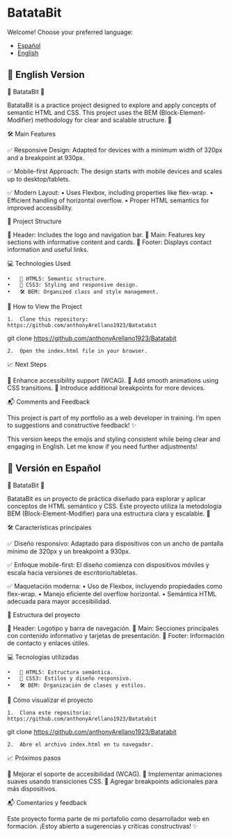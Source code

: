 # BatataBit

Welcome! Choose your preferred language:

- [Español](#📜-versión-en-español)
- [English](#📜-english-version)

## 📜 English Version

🌟 BatataBit 🌟

BatataBit is a practice project designed to explore and apply concepts of semantic HTML and CSS. This project uses the BEM (Block-Element-Modifier) methodology for clear and scalable structure. 🚀

🛠️ Main Features

✅ Responsive Design:
Adapted for devices with a minimum width of 320px and a breakpoint at 930px.

✅ Mobile-first Approach:
The design starts with mobile devices and scales up to desktop/tablets.

✅ Modern Layout:
	•	Uses Flexbox, including properties like flex-wrap.
	•	Efficient handling of horizontal overflow.
	•	Proper HTML semantics for improved accessibility.

📂 Project Structure

📌 Header: Includes the logo and navigation bar.
📌 Main: Features key sections with informative content and cards.
📌 Footer: Displays contact information and useful links.

💻 Technologies Used

	•	🧩 HTML5: Semantic structure.
	•	🎨 CSS3: Styling and responsive design.
	•	🛠️ BEM: Organized class and style management.

🚀 How to View the Project

	1.	Clone this repository: https://github.com/anthonyArellano1923/Batatabit

git clone https://github.com/anthonyArellano1923/Batatabit


	2.	Open the index.html file in your browser.

📈 Next Steps

🔧 Enhance accessibility support (WCAG).
🎥 Add smooth animations using CSS transitions.
📱 Introduce additional breakpoints for more devices.

📬 Comments and Feedback

This project is part of my portfolio as a web developer in training. I’m open to suggestions and constructive feedback! ✨

This version keeps the emojis and styling consistent while being clear and engaging in English. Let me know if you need further adjustments!


## 📜 Versión en Español

🌟 BatataBit 🌟

BatataBit es un proyecto de práctica diseñado para explorar y aplicar conceptos de HTML semántico y CSS. Este proyecto utiliza la metodología BEM (Block-Element-Modifier) para una estructura clara y escalable. 🚀

🛠️ Características principales

✅ Diseño responsivo:
Adaptado para dispositivos con un ancho de pantalla mínimo de 320px y un breakpoint a 930px.

✅ Enfoque mobile-first:
El diseño comienza con dispositivos móviles y escala hacia versiones de escritorio/tabletas.

✅ Maquetación moderna:
	•	Uso de Flexbox, incluyendo propiedades como flex-wrap.
	•	Manejo eficiente del overflow horizontal.
	•	Semántica HTML adecuada para mayor accesibilidad.

📂 Estructura del proyecto

📌 Header: Logotipo y barra de navegación.
📌 Main: Secciones principales con contenido informativo y tarjetas de presentación.
📌 Footer: Información de contacto y enlaces útiles.

💻 Tecnologías utilizadas

	•	🧩 HTML5: Estructura semántica.
	•	🎨 CSS3: Estilos y diseño responsivo.
	•	🛠️ BEM: Organización de clases y estilos.

🚀 Cómo visualizar el proyecto

	1.	Clona este repositorio: https://github.com/anthonyArellano1923/Batatabit

git clone https://github.com/anthonyArellano1923/Batatabit


	2.	Abre el archivo index.html en tu navegador.

📈 Próximos pasos

🔧 Mejorar el soporte de accesibilidad (WCAG).
🎥 Implementar animaciones suaves usando transiciones CSS.
📱 Agregar breakpoints adicionales para más dispositivos.

📬 Comentarios y feedback

Este proyecto forma parte de mi portafolio como desarrollador web en formación. ¡Estoy abierto a sugerencias y críticas constructivas! ✨
